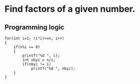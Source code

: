 # Find factors of a given number.

## Programming logic

    for(int i=1; (i*i)<=n; i++)
    {
        if(n%i == 0)
        {
            printf("%d ", i);
            int nbyi = n/i;
            if(nbyi != i)
                printf("%d ", nbyi);
        }
    }
